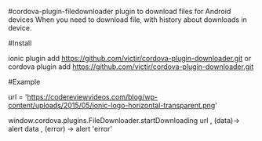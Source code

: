 #cordova-plugin-filedownloader plugin to download files for Android devices
When you need to download file, with history about downloads in device.

#Install

  ionic plugin add https://github.com/victir/cordova-plugin-downloader.git
  or
  cordova plugin add https://github.com/victir/cordova-plugin-downloader.git

#Example

  url = 'https://codereviewvideos.com/blog/wp-content/uploads/2015/05/ionic-logo-horizontal-transparent.png'

  window.cordova.plugins.FileDownloader.startDownloading url
    , (data)->
      alert data
    , (error) ->
      alert 'error'
